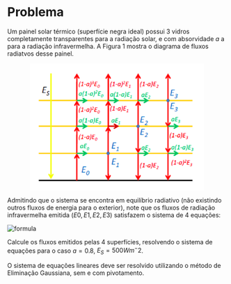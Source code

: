 # Problema
Um painel solar térmico (superfície negra ideal) possui 3 vidros completamente transparentes para a radiação solar, e com absorvidade $a$ a para a radiação infravermelha. A Figura 1 mostra o diagrama de fluxos radiatvos desse painel.

<img src="imgs/painel.png" width="400px" style="display: block; margin:auto" />

Admitindo que o sistema se encontra em equilíbrio radiativo (não existindo outros fluxos de energia para o exterior), note que os fluxos de radiação infravermelha emitida $(E0, E1, E2, E3)$ satisfazem o sistema de 4 equações:

![formula](https://render.githubusercontent.com/render/math?math=%5Ccolor%7Bwhite%7D+%5Cbegin%7Balign%2A%7D%0D%0A%5Cbegin%7Bcases%7D%0D%0A-E_0+%2B+E_1+%2B+%281-a%29E_2+%2B+%281-a%29%5E2E_3%2BE_S+%26%3D+0+%5C%5C%0D%0AaE_0+-+2E_1+%2B+aE_2+%2B+a%281-a%29E_3+%26%3D+0+%5C%5C%0D%0Aa%281-a%29E_0+%2B+aE_1+-+2E_2+%2B+aE_3+%26%3D+0+%5C%5C%0D%0Aa%281-a%29%5E2E_0+%2B+a%281-a%29E_1+%2B+aE_2+-+2E_3+%26%3D+0%0D%0A%5Cend%7Bcases%7D%0D%0A%5Cend%7Balign%2A%7D)

Calcule os fluxos emitidos pelas 4 superfícies, resolvendo o sistema de equações para o caso $a=0.8$, $E_S=500Wm^-2$. 

O sistema de equações lineares deve ser resolvido utilizando o método de Eliminação Gaussiana, sem e com pivotamento. 

